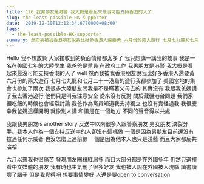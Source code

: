 ```yaml
---
title: 126.我男朋友是港警 我大概是看起來最沒可能支持香港的人了
slug: the-least-possible-HK-supporter
date: '2019-12-10T12:12:34.6770000+08:00'
tags:
  - the-least-possible-HK-supporter
summary: 然而我被我香港朋友說我比好多香港人還要黃 六月份的兩大遊行 七月七九龍和七月二十一港島的遊行我都參加了 美國當地的集會也參加了兩次
---
```

Hello 我不想放負 大家接收到的負面情緒都太多了 我只想講一講我的故事 我是一名在美國七年的大陸學生 我爸爸是黨員 在政府工作 我男朋友是港警 我大概是看起來最沒可能支持香港的人了 well 然而我被我香港朋友說我比好多香港人還要黃 六月份的兩大遊行 七月七九龍和七月二十一港島的遊行我都參加了 美國當地的集會也參加了兩次 我很多大陸朋友問我是不是瞞著父母去的 其實沒有 我跟我爸媽講了我去香港遊行 他們只是叫我注意安全 從來沒有反對 關於藏疆港台問題 我們家裡吃飯的時候也會經常討論 我爸作為黨員知道我支持獨立 也沒有責怪過我 我很慶幸我爸媽這樣開明 就像別人講 和諧是在一個地方 不同的聲音得以共處



我跟我男朋友is another story 反送中以來很多人跟警察朋友 男女朋友 決裂分手。我本人作為一個支持反送中的人卻沒有這樣做 一個是因為男朋友目前還沒有拉過任何示威者 也沒怎麼上過前線 一個是因為他本人也只是淺藍 而且大家都反共 哈哈



六月以來我也很痛苦 發現朋友圈粉紅居多 而且大部分都是在外國多年 仍然只選擇看中文媒體的朋友 我有時也生氣刪了很多好友 我也被人說在外國被人洗腦 讀書讀壞了腦子 但是我覺得吧 想要事情變好 人還是要open to conversation
